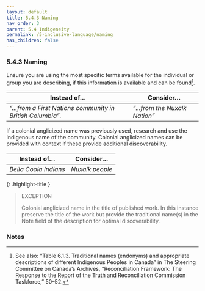 ```yaml
---
layout: default
title: 5.4.3 Naming
nav_order: 3
parent: 5.4 Indigeneity
permalink: /5-inclusive-language/naming
has_children: false
---
```


### 5.4.3 Naming

Ensure you are using the most specific terms available for the individual or group you are describing, if this information is available and can be found[^36]. 

| **Instead of…**                                          | **Consider…**                 |
| -------------------------------------------------------- | ----------------------------- |
| *“…from a First Nations community in British Columbia”.* | *“...from the Nuxalk Nation”* |

If a colonial anglicized name was previously used, research and use the Indigenous name of the community. Colonial anglicized names can be provided with context if these provide additional discoverability.

| **Instead of…**       | **Consider…**   |
| --------------------- | --------------- |
| *Bella Coola Indians* | *Nuxalk people* |

{: .highlight-title }
> EXCEPTION
> 
> Colonial anglicized name in the title of published work. In this instance preserve the title of the work but provide the traditional name(s) in the Note field of the description for optimal discoverability.

### Notes

[^36]: See also: “Table 6.1.3. Traditional names (endonyms) and appropriate descriptions of different Indigenous Peoples in Canada” in The Steering Committee on Canada’s Archives, “Reconciliation Framework: The Response to the Report of the Truth and Reconciliation Commission Taskforce,” 50–52.